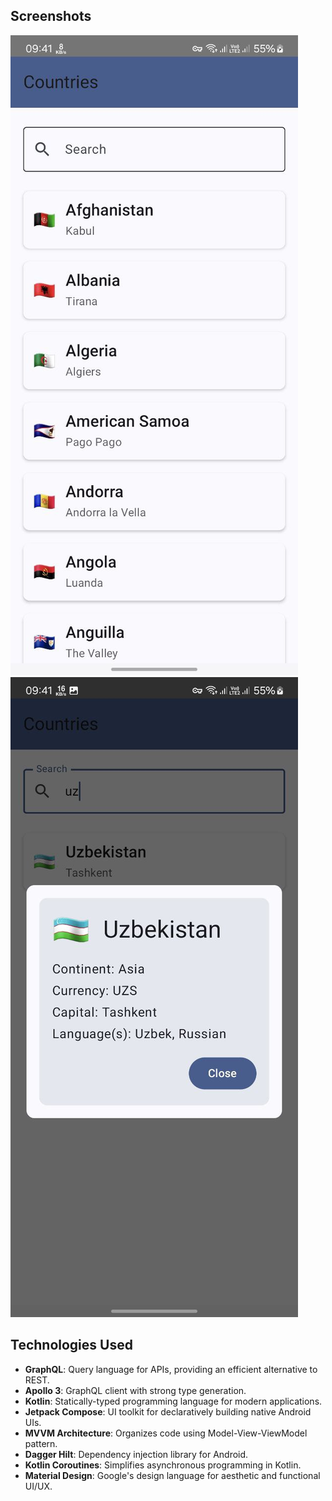 ## Screenshots

![Screen 1](screens/1.jpg) ![Screen 2](screens/2.jpg)

## Technologies Used

- **GraphQL**: Query language for APIs, providing an efficient alternative to REST.
- **Apollo 3**: GraphQL client with strong type generation.
- **Kotlin**: Statically-typed programming language for modern applications.
- **Jetpack Compose**: UI toolkit for declaratively building native Android UIs.
- **MVVM Architecture**: Organizes code using Model-View-ViewModel pattern.
- **Dagger Hilt**: Dependency injection library for Android.
- **Kotlin Coroutines**: Simplifies asynchronous programming in Kotlin.
- **Material Design**: Google's design language for aesthetic and functional UI/UX.

